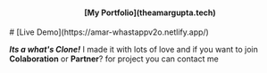 <h4 align="center">
[My Portfolio](theamargupta.tech)
</h4>
# [Live Demo](https://amar-whastappv2o.netlify.app/)

**_Its a what's Clone!_** I made it with lots of love and if you want to join
**Colaboration** or **Partner**? for project you can contact me

<!--
**_Module authors!_** Tired of making up your readme format every time you
write it? Do you just want consistent readmes pre-populated with your module's
name, description and license without worrying about the structure every time?

--- -->
